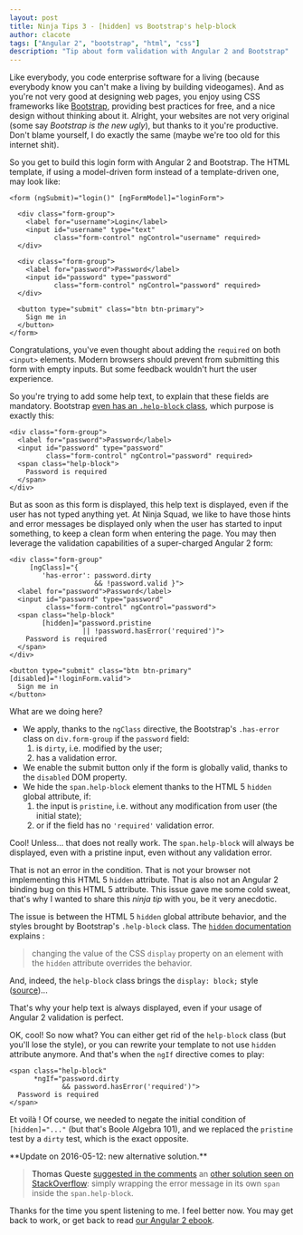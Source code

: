 ```yaml
---
layout: post
title: Ninja Tips 3 - [hidden] vs Bootstrap's help-block
author: clacote
tags: ["Angular 2", "bootstrap", "html", "css"]
description: "Tip about form validation with Angular 2 and Bootstrap"
---
```


Like everybody, you code enterprise software for a living
(because everybody know you can't make a living by building videogames).
And as you're not very good at designing web pages, you enjoy using CSS frameworks
like [Bootstrap](http://getbootstrap.com/), providing best practices for free,
and a nice design without thinking about it.
Alright, your websites are not very original (some say *Bootstrap is the new ugly*),
but thanks to it you're productive.
Don't blame yourself, I do exactly the same (maybe we're too old for this internet shit).

So you get to build this login form with Angular&nbsp;2 and Bootstrap.
The HTML template, if using a model-driven form instead of a template-driven one,
may look like:

    <form (ngSubmit)="login()" [ngFormModel]="loginForm">

      <div class="form-group">
        <label for="username">Login</label>
        <input id="username" type="text"
               class="form-control" ngControl="username" required>
      </div>

      <div class="form-group">
        <label for="password">Password</label>
        <input id="password" type="password"
               class="form-control" ngControl="password" required>
      </div>

      <button type="submit" class="btn btn-primary">
        Sign me in
      </button>
    </form>

Congratulations, you've even thought about adding the `required` on both `<input>` elements.
Modern browsers should prevent from submitting this form with empty inputs.
But some feedback wouldn't hurt the user experience.

So you're trying to add some help text, to explain that these fields are mandatory.
Bootstrap [even has an `.help-block` class](http://getbootstrap.com/css/#forms-help-text),
which purpose is exactly this:

    <div class="form-group">
      <label for="password">Password</label>
      <input id="password" type="password"
             class="form-control" ngControl="password" required>
      <span class="help-block">
        Password is required
      </span>
    </div>

But as soon as this form is displayed, this help text is displayed,
even if the user has not typed anything yet.
At Ninja Squad, we like to have those hints and error messages be displayed only
when the user has started to input something, to keep a clean form when entering the page.
You may then leverage the validation capabilities of a super-charged Angular&nbsp;2 form:

    <div class="form-group"
         [ngClass]="{
            'has-error': password.dirty
                         && !password.valid }">
      <label for="password">Password</label>
      <input id="password" type="password"
             class="form-control" ngControl="password">
      <span class="help-block"
            [hidden]="password.pristine
                      || !password.hasError('required')">
        Password is required
      </span>
    </div>

    <button type="submit" class="btn btn-primary" [disabled]="!loginForm.valid">
      Sign me in
    </button>

What are we doing here?

* We apply, thanks to the `ngClass` directive, the Bootstrap's `.has-error` class on `div.form-group` if the `password` field:
  1. is `dirty`, i.e. modified by the user;
  2. has a validation error.
* We enable the submit button only if the form is globally valid, thanks to the `disabled` DOM property.
* We hide the `span.help-block` element thanks to the HTML&nbsp;5 `hidden` global attribute, if:
   1. the input is `pristine`, i.e. without any modification from user (the initial state);
   2. or if the field has no `'required'` validation error.

Cool! Unless... that does not really work.
The `span.help-block` will always be displayed, even with a pristine input, even without any validation error.

That is not an error in the condition.
That is not your browser not implementing this HTML&nbsp;5 `hidden` attribute.
That is also not an Angular&nbsp;2 binding bug on this HTML&nbsp;5 attribute.
This issue gave me some cold sweat,
that's why I wanted to share this *ninja tip* with you, be it very anecdotic.

The issue is between the HTML&nbsp;5 `hidden` global attribute behavior,
and the styles brought by Bootstrap's `.help-block` class.
The [`hidden` documentation](https://developer.mozilla.org/en-US/docs/Web/HTML/Global_attributes/hidden) explains&nbsp;:

> changing the value of the CSS `display` property on an element
> with the `hidden` attribute overrides the behavior.

And, indeed, the `help-block` class brings the
`display: block;` style ([source](https://github.com/twbs/bootstrap/blob/v3.3.6/less/forms.less#L456))...

That's why your help text is always displayed,
even if your usage of Angular&nbsp;2 validation is perfect.

OK, cool! So now what?
You can either get rid of the `help-block` class (but you'll lose the style),
or you can rewrite your template to not use `hidden` attribute anymore.
And that's when the `ngIf` directive comes to play:

    <span class="help-block"
          *ngIf="password.dirty
                 && password.hasError('required')">
      Password is required
    </span>

Et voilà&nbsp;!
Of course, we needed to negate the initial condition of `[hidden]="..."` (but that's Boole Algebra 101),
and we replaced the `pristine` test by a `dirty` test, which is the exact opposite.

<a id="update" />
**Update on 2016-05-12: new alternative solution.**

> Thomas Queste [suggested in the comments](#comment-2671575902)
> an [other solution seen on StackOverflow](http://stackoverflow.com/questions/30744882/angular2-hidden-ignores/30746262#30746262):
> simply wrapping the error message in its own `span` inside the `span.help-block`.

Thanks for the time you spent listening to me. I feel better now.
You may get back to work, or get back to read [our Angular&nbsp;2 ebook](https://books.ninja-squad.com/angular2).
